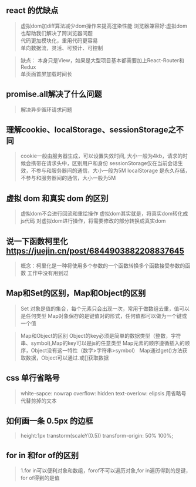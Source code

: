 ## react 的优缺点

 > 虚拟dom加diff算法减少dom操作来提高渲染性能
 > 浏览器兼容好:虚拟dom也帮助我们解决了跨浏览器问题  
 > 代码更加模块化，重用代码更容易  
 > 单向数据流，灵活、可预计、可控制  
 
 > 缺点：
 > 本身只是View，如果是大型项目基本都需要加上React-Router和Redux  
 > 单页面首屏加载时间长


 ## promise.all解决了什么问题
 > 解决异步循环请求问题

 ## 理解cookie、localStorage、sessionStorage之不同
 > cookie一般由服务器生成，可以设置失效时间, 大小一般为4kb，请求的时候会携带在请求头中，区别用户和身份
 > sessionStorage仅在当前会话生效，不参与和服务器间的通信，大小一般为5M
 > localStorage 是永久存储，不参与和服务器间的通信，大小一般为5M

 ## 虚拟 dom 和真实 dom 的区别
 > 虚拟dom不会进行回流和重绘操作
 > 虚拟dom其实就是，将真实dom转化成js代码
 > 对虚拟dom进行操作，将需要修改的部分转换成真实dom


 ## 说一下函数柯里化    https://juejin.cn/post/6844903882208837645
 > 概念：柯里化是一种将使用多个参数的一个函数转换多个函数接受参数的函数
 > 工作中没有用到过

 ## Map和Set的区别，Map和Object的区别
 > Set 对象是值的集合，每个元素只会出现一次，常用于做数组去重，值可以是任何类型
 > Map对象保存的是键值对的形式，任何值都可以做为一个键或一个值

 > Map和Object的区别
 > Object的key必须是简单的数据类型（整数，字符串、symbol),Map的key可以是js的任意类型
 > Map元素的顺序遵循插入的顺序，Object没有这一特性（数字>字符串>symbol）
 > Map通过get()方法获取数据，Object可以通过.或[]获取数据

 ## css 单行省略号
 > white-sapce: nowrap
 > overflow: hidden
 > text-overlow: elipsis  用省略号代替剪掉的文本

 ## 如何画一条 0.5px 的边框
 > height:1px 
 > transtorm(scaleY(0.5))
 > transform-origin: 50% 100%;


 

 ## for in 和for of的区别
 > 1.for in可以便利对象和数组，forof不可以遍历对象,for in遍历得到的是键，for of得到的是值
